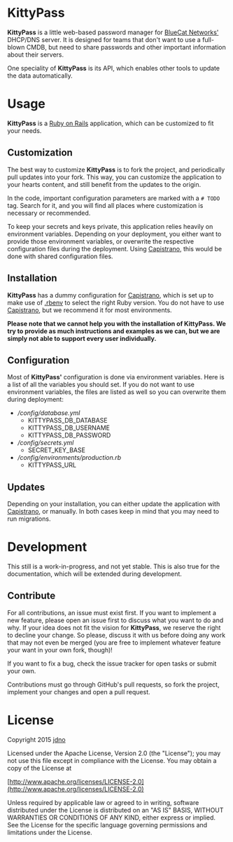 # KittyPass

**KittyPass** is a little web-based password manager for [BlueCat Networks'](https://www.bluecatnetworks.com) DHCP/DNS
server. It is designed for teams that don't want to use a full-blown CMDB, but need to share passwords and other
important information about their servers.

One speciality of **KittyPass** is its API, which enables other tools to update the data automatically.

# Usage

**KittyPass** is a [Ruby on Rails](https://rubyonrails.org) application, which can be customized to fit your needs.

## Customization

The best way to customize **KittyPass** is to fork the project, and periodically pull updates into your fork. This way,
you can customize the application to your hearts content, and still benefit from the updates to the origin.

In the code, important configuration parameters are marked with a ```# TODO``` tag. Search for it, and you will find all
places where customization is necessary or recommended.

To keep your secrets and keys private, this application relies heavily on environment variables. Depending on your
deployment, you either want to provide those environment variables, or overwrite the respective configuration files
during the deployment. Using [Capistrano](http://capistranorb.com), this would be done with shared configuration files.

## Installation

**KittyPass** has a dummy configuration for [Capistrano](http://capistranorb.com), which is set up to make use of
[.rbenv](http://rbenv.org) to select the right Ruby version. You do not have to use
[Capistrano](http://capistranorb.com), but we recommend it for most environments.

**Please note that we cannot help you with the installation of KittyPass. We try to provide as much instructions and
examples as we can, but we are simply not able to support every user individually.**

## Configuration

Most of **KittyPass'** configuration is done via environment variables. Here is a list of all the variables you should
set. If you do not want to use environment variables, the files are listed as well so you can overwrite them during
deployment:

- */config/database.yml*
    - KITTYPASS_DB_DATABASE
    - KITTYPASS_DB_USERNAME
    - KITTYPASS_DB_PASSWORD
- */config/secrets.yml*
    - SECRET_KEY_BASE
- */config/environments/production.rb*
    - KITTYPASS_URL    

## Updates

Depending on your installation, you can either update the application with [Capistrano](http://capistranorb.com), or
manually. In both cases keep in mind that you may need to run migrations.

# Development

This still is a work-in-progress, and not yet stable. This is also true for the documentation, which will be extended
during development.

## Contribute

For all contributions, an issue must exist first. If you want to implement a new feature, please open an issue first to
discuss what you want to do and why. If your idea does not fit the vision for **KittyPass**, we reserve the right to
decline your change. So please, discuss it with us before doing any work that may not even be merged (you are free to
implement whatever feature your want in your own fork, though)!

If you want to fix a bug, check the issue tracker for open tasks or submit your own.

Contributions must go through GitHub's pull requests, so fork the project, implement your changes and open a pull
request.

# License

Copyright 2015 [jdno](https://github.com/jdno/)

Licensed under the Apache License, Version 2.0 (the "License");
you may not use this file except in compliance with the License.
You may obtain a copy of the License at

[http://www.apache.org/licenses/LICENSE-2.0](http://www.apache.org/licenses/LICENSE-2.0)

Unless required by applicable law or agreed to in writing, software
distributed under the License is distributed on an "AS IS" BASIS,
WITHOUT WARRANTIES OR CONDITIONS OF ANY KIND, either express or implied.
See the License for the specific language governing permissions and
limitations under the License.
